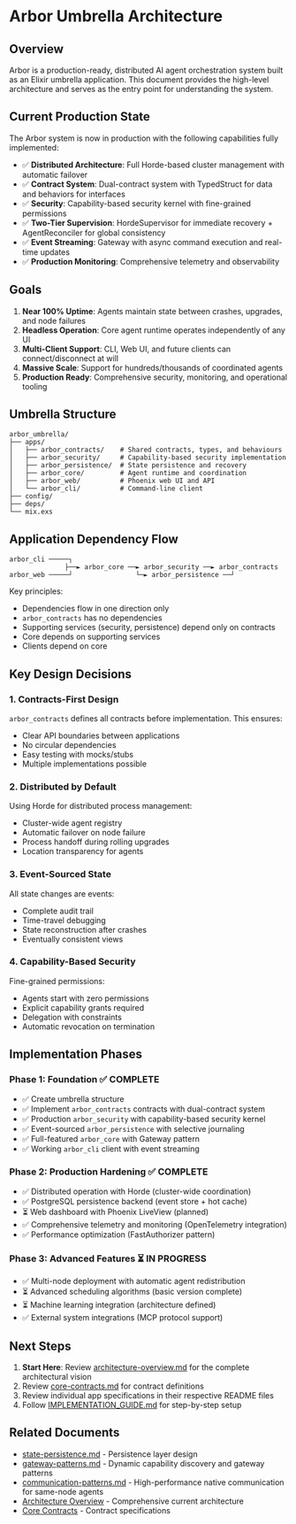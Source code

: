# Arbor Umbrella Architecture

## Overview

Arbor is a production-ready, distributed AI agent orchestration system built as an Elixir umbrella application. This document provides the high-level architecture and serves as the entry point for understanding the system.

## Current Production State

The Arbor system is now in production with the following capabilities fully implemented:
- ✅ **Distributed Architecture**: Full Horde-based cluster management with automatic failover
- ✅ **Contract System**: Dual-contract system with TypedStruct for data and behaviors for interfaces
- ✅ **Security**: Capability-based security kernel with fine-grained permissions
- ✅ **Two-Tier Supervision**: HordeSupervisor for immediate recovery + AgentReconciler for global consistency
- ✅ **Event Streaming**: Gateway with async command execution and real-time updates
- ✅ **Production Monitoring**: Comprehensive telemetry and observability

## Goals

1. **Near 100% Uptime**: Agents maintain state between crashes, upgrades, and node failures
2. **Headless Operation**: Core agent runtime operates independently of any UI
3. **Multi-Client Support**: CLI, Web UI, and future clients can connect/disconnect at will
4. **Massive Scale**: Support for hundreds/thousands of coordinated agents
5. **Production Ready**: Comprehensive security, monitoring, and operational tooling

## Umbrella Structure

```
arbor_umbrella/
├── apps/
│   ├── arbor_contracts/    # Shared contracts, types, and behaviours
│   ├── arbor_security/     # Capability-based security implementation
│   ├── arbor_persistence/  # State persistence and recovery
│   ├── arbor_core/         # Agent runtime and coordination
│   ├── arbor_web/          # Phoenix web UI and API
│   └── arbor_cli/          # Command-line client
├── config/
├── deps/
└── mix.exs
```

## Application Dependency Flow

```
arbor_cli ─────┐
              ├──► arbor_core ──► arbor_security ──► arbor_contracts
arbor_web ─────┘                └─► arbor_persistence ──┘
```

Key principles:
- Dependencies flow in one direction only
- `arbor_contracts` has no dependencies
- Supporting services (security, persistence) depend only on contracts
- Core depends on supporting services
- Clients depend on core

## Key Design Decisions

### 1. Contracts-First Design

`arbor_contracts` defines all contracts before implementation. This ensures:
- Clear API boundaries between applications
- No circular dependencies
- Easy testing with mocks/stubs
- Multiple implementations possible

### 2. Distributed by Default

Using Horde for distributed process management:
- Cluster-wide agent registry
- Automatic failover on node failure
- Process handoff during rolling upgrades
- Location transparency for agents

### 3. Event-Sourced State

All state changes are events:
- Complete audit trail
- Time-travel debugging
- State reconstruction after crashes
- Eventually consistent views

### 4. Capability-Based Security

Fine-grained permissions:
- Agents start with zero permissions
- Explicit capability grants required
- Delegation with constraints
- Automatic revocation on termination

## Implementation Phases

### Phase 1: Foundation ✅ COMPLETE
- ✅ Create umbrella structure
- ✅ Implement `arbor_contracts` contracts with dual-contract system
- ✅ Production `arbor_security` with capability-based security kernel
- ✅ Event-sourced `arbor_persistence` with selective journaling
- ✅ Full-featured `arbor_core` with Gateway pattern
- ✅ Working `arbor_cli` client with event streaming

### Phase 2: Production Hardening ✅ COMPLETE
- ✅ Distributed operation with Horde (cluster-wide coordination)
- ✅ PostgreSQL persistence backend (event store + hot cache)
- ⏳ Web dashboard with Phoenix LiveView (planned)
- ✅ Comprehensive telemetry and monitoring (OpenTelemetry integration)
- ✅ Performance optimization (FastAuthorizer pattern)

### Phase 3: Advanced Features ⏳ IN PROGRESS
- ✅ Multi-node deployment with automatic agent redistribution
- ⏳ Advanced scheduling algorithms (basic version complete)
- ⏳ Machine learning integration (architecture defined)
- ✅ External system integrations (MCP protocol support)

## Next Steps

1. **Start Here**: Review [architecture-overview.md](./architecture-overview.md) for the complete architectural vision
2. Review [core-contracts.md](../03-contracts/core-contracts.md) for contract definitions
3. Review individual app specifications in their respective README files
4. Follow [IMPLEMENTATION_GUIDE.md](./IMPLEMENTATION_GUIDE.md) for step-by-step setup

## Related Documents

- [state-persistence.md](../04-components/arbor-persistence/state-persistence.md) - Persistence layer design
- [gateway-patterns.md](../04-components/arbor-core/gateway-patterns.md) - Dynamic capability discovery and gateway patterns
- [communication-patterns.md](../05-architecture/communication-patterns.md) - High-performance native communication for same-node agents
- [Architecture Overview](./architecture-overview.md) - Comprehensive current architecture
- [Core Contracts](../03-contracts/core-contracts.md) - Contract specifications